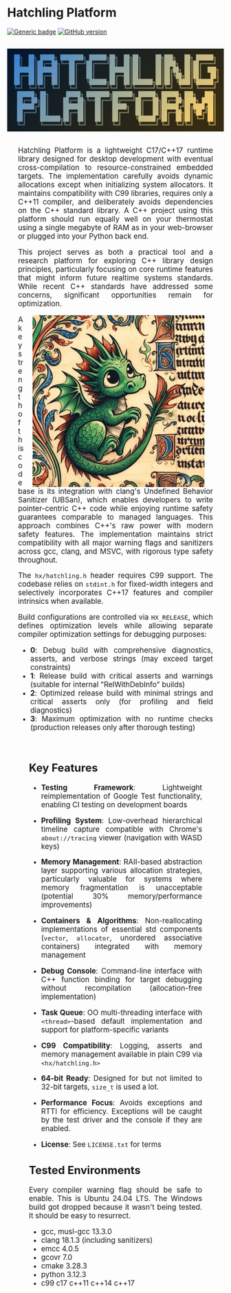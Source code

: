 # Hatchling Platform

[![Generic badge](https://img.shields.io/badge/hatchling-platform-blue.svg)](https://github.com/whatchamacallem/hatchlingplatform)
[![GitHub version](https://badge.fury.io/gh/whatchamacallem%2Fhatchlingplatform.svg)](http://badge.fury.io/gh/whatchamacallem%2Fhatchlingplatform)

<br/><img src="hatchling_logo.png" alt="logo" style="display: block; margin: auto;"><br/>

<div style="width: 90%; margin: 0 auto; text-align: justify; font-size: 120%;">

Hatchling Platform is a lightweight C17/C++17 runtime library designed for desktop development with eventual cross-compilation to resource-constrained embedded targets. The implementation carefully avoids dynamic allocations except when initializing system allocators. It maintains compatibility with C99 libraries, requires only a C++11 compiler, and deliberately avoids dependencies on the C++ standard library. A C++ project using this platform should run equally well on your thermostat using a single megabyte of RAM as in your web-browser or plugged into your Python back end.

This project serves as both a practical tool and a research platform for exploring C++ library design principles, particularly focusing on core runtime features that might inform future realtime systems standards. While recent C++ standards have addressed some concerns, significant opportunities remain for optimization.

<img src="hatchling_banner.jpg" alt="banner" width="400" height="400"
style="float: right; padding-right: 20px; padding-left: 20px;">

A key strength of this codebase is its integration with clang's Undefined Behavior Sanitizer (UBSan), which enables developers to write pointer-centric C++ code while enjoying runtime safety guarantees comparable to managed languages. This approach combines C++'s raw power with modern safety features. The implementation maintains strict compatibility with all major warning flags and sanitizers across gcc, clang, and MSVC, with rigorous type safety throughout.

The `hx/hatchling.h` header requires C99 support. The codebase relies on `stdint.h` for fixed-width integers and selectively incorporates C++17 features and compiler intrinsics when available.

Build configurations are controlled via `HX_RELEASE`, which defines optimization levels while allowing separate compiler optimization settings for debugging purposes:

- **0**: Debug build with comprehensive diagnostics, asserts, and verbose strings (may exceed target constraints)
- **1**: Release build with critical asserts and warnings (suitable for internal "RelWithDebInfo" builds)
- **2**: Optimized release build with minimal strings and critical asserts only (for profiling and field diagnostics)
- **3**: Maximum optimization with no runtime checks (production releases only after thorough testing)

</div><br/>
<div style="width: 80%; margin: 0 auto; text-align: justify; font-size: 120%;">

## Key Features

- **Testing Framework**: Lightweight reimplementation of Google Test functionality, enabling CI testing on development boards

- **Profiling System**: Low-overhead hierarchical timeline capture compatible with Chrome's `about://tracing` viewer (navigation with WASD keys)

- **Memory Management**: RAII-based abstraction layer supporting various allocation strategies, particularly valuable for systems where memory fragmentation is unacceptable (potential 30% memory/performance improvements)

- **Containers & Algorithms**: Non-reallocating implementations of essential std components (`vector`, `allocator`, unordered associative containers) integrated with memory management

- **Debug Console**: Command-line interface with C++ function binding for target debugging without recompilation (allocation-free implementation)

- **Task Queue**: OO multi-threading interface with `<thread>`-based default implementation and support for platform-specific variants

- **C99 Compatibility**: Logging, asserts and memory management available in plain C99 via `<hx/hatchling.h>`

- **64-bit Ready**: Designed for but not limited to 32-bit targets, `size_t` is used a lot.

- **Performance Focus**: Avoids exceptions and RTTI for efficiency. Exceptions will be caught by the test driver and the console if they are enabled.

- **License**: See `LICENSE.txt` for terms

## Tested Environments

Every compiler warning flag should be safe to enable. This is Ubuntu 24.04 LTS. The Windows
build got dropped because it wasn't being tested. It should be easy to resurrect.

- gcc, musl-gcc 13.3.0
- clang 18.1.3 (including sanitizers)
- emcc 4.0.5
- gcovr 7.0
- cmake 3.28.3
- python 3.12.3
- c99 c17 c++11 c++14 c++17

</div>
